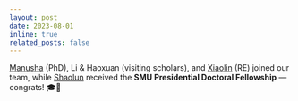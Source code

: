 ```yaml
---
layout: post
date: 2023-08-01
inline: true
related_posts: false
---
```


[Manusha](https://manusha-karunathilaka.com/#about) (PhD), Li & Haoxuan (visiting scholars), and [Xiaolin](https://wenxiaolin.com/) (RE) joined our team, while [Shaolun](https://shaolun-ruan.com/) received the **SMU Presidential Doctoral Fellowship** — congrats! 🎓🎉